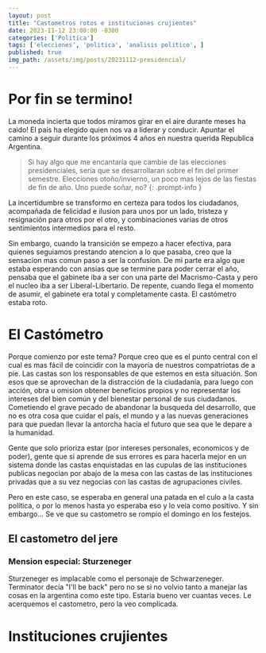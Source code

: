 ```yaml
---
layout: post
title: "Castometros rotos e instituciones crujientes"
date: 2023-11-12 23:00:00 -0300
categories: ['Politica'] 
tags: ['elecciones', 'politica', 'analisis politico', ]
published: true
img_path: /assets/img/posts/20231112-presidencial/
---
```


# Por fin se termino!

La moneda incierta que todos miramos girar en el aire durante meses ha caido! El país ha elegido quien nos va a liderar y conducir. Apuntar el camino a seguir durante los próximos 4 años en nuestra querida Republica Argentina. 

> Si hay algo que me encantaría que cambie de las elecciones presidenciales, sería que se desarrollaran sobre el fin del primer semestre. Elecciones otoño/invierno, un poco mas lejos de las fiestas de fin de año. Uno puede soñar, no?
{: .prompt-info }


La incertidumbre se transformo en certeza para todos los ciudadanos, acompañada de felicidad e ilusion para unos por un lado, tristeza y resignación para otros por el otro, y combinaciones varias de otros sentimientos intermedios para el resto.

Sin embargo, cuando la transición se empezo a hacer efectiva, para quienes seguiamos prestando atencion a lo que pasaba, creo que la sensacion mas comun paso a ser la confusion. De mi parte era algo que estaba esperando con ansias que se termine para poder cerrar el año, pensaba que el gabinete iba a ser con una parte del Macrismo-Casta y pero el nucleo iba a ser Liberal-Libertario. De repente, cuando llega el momento de asumir, el gabinete era total y completamente casta. El castómetro estaba roto.

# El Castómetro

Porque comienzo por este tema? Porque creo que es el punto central con el cual es mas fácil de coincidir con la mayoría de nuestros compatriotas de a pie. Las castas son los responsables de que estemos en esta situación. Son esos que se aprovechan de la distracción de la ciudadanía, para luego con acción, obra u omision obtener beneficios propios y no representar los intereses del bien común y del bienestar personal de sus ciudadanos. Cometiendo el grave pecado de abandonar la busqueda del desarrollo, que no es otra cosa que cuidar el país, el mundo y a las nuevas generaciones para que puedan llevar la antorcha hacia el futuro que sea que le depare a la humanidad.

Gente que solo prioriza estar (por intereses personales, economicos y de poder), gente que si aprende de sus errores es para hacerla mejor en un sistema donde las castas enquistadas en las cupulas de las instituciones publicas negocian por abajo de la mesa con las castas de las instituciones privadas que a su vez negocias con las castas de agrupaciones civiles. 

Pero en este caso, se esperaba en general una patada en el culo a la casta política, o por lo menos hasta yo esperaba eso y lo veia como positivo. Y sin embargo... Se ve que su castometro se rompio el domingo en los festejos.

## El castometro del jere 


### Mension especial: Sturzeneger

Sturzeneger es implacable como el personaje de Schwarzeneger. Terminator decía "I'll be back" pero no se si no volvio tanto a manejar las cosas en la argentina como este tipo. Estaria bueno ver cuantas veces. Le acerquemos el castometro, pero la veo complicada. 




# Instituciones crujientes